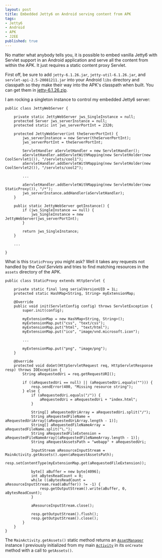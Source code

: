 ```yaml
---
layout: post
title: Embedded Jetty6 on Android serving content from APK
tags:
- Jetty6
- Android
- APK
- J2EE
published: true
---
```

No matter what anybody tells you, it is possible to embed vanilla Jetty6 with
Servlet support in an Android application and serve all the content from
within the APK. It just requires a static content proxy Servlet.

First off, be sure to add `jetty-6.1.26.jar`, `jetty-util-6.1.26.jar`,
and `servlet-api-2.5-20081211.jar` into your Android `libs` directory
and classpath so they make their way into the APK\'s classpath when built.
You can get them in [jetty-6.1.26.zip](http://dist.codehaus.org/jetty/jetty-6.1.26/jetty-6.1.26.zip).

I am rocking a singleton instance to control my embedded Jetty6 server:

    public class JettyWebServer {
        
        private static JettyWebServer jws_SingleInstance = null;
        protected Server jws_serverInstance = null;
        protected static int jws_serverPortInt = 2320;
        
        protected JettyWebServer(int theServerPortInt) {
            jws_serverInstance = new Server(theServerPortInt);
            jws_serverPortInt = theServerPortInt;
            
            ServletHandler aServletHandler = new ServletHandler();
            aServletHandler.addServletWithMapping(new ServletHolder(new CoolServlet1()), "/servlets/cool1");
            aServletHandler.addServletWithMapping(new ServletHolder(new CoolServlet2()), "/servlets/cool2");
            
            ...
            
            aServletHandler.addServletWithMapping(new ServletHolder(new StaticProxy()), "/*");
            jws_serverInstance.addHandler(aServletHandler);
        }
        
        public static JettyWebServer getInstance() {
            if (jws_SingleInstance == null) {
                jws_SingleInstance = new JettyWebServer(jws_serverPortInt);
            }
            
            return jws_SingleInstance;
        }
        
        ...
        
    }

What is this `StaticProxy` you might ask? Well it takes any requests not handled by the _Cool Servlets_
and tries to find matching resources in the `assets` directory of the APK.

    public class StaticProxy extends HttpServlet {
        
        private static final long serialVersionUID = 1L;
        protected static HashMap<String, String> myExtensionMap;
        
        @Override
        public void init(ServletConfig config) throws ServletException {
            super.init(config);
            
            myExtensionMap = new HashMap<String, String>();
            myExtensionMap.put("css", "text/css");
            myExtensionMap.put("html", "text/html");
            myExtensionMap.put("ico", "image/vnd.microsoft.icon");
            
            ...
            
            myExtensionMap.put("png", "image/png");
        }
        
        @Override
        protected void doGet(HttpServletRequest req, HttpServletResponse resp) throws IOException {
            String aRequestedUri = req.getRequestURI();
            
            if ((aRequestedUri == null) || (aRequestedUri.equals(""))) {
                resp.sendError(400, "Missing resource string");
            } else {
                if (aRequestedUri.equals("/")) {
                    aRequestedUri = aRequestedUri + "index.html";
                }
                
                String[] aRequestedUriArray = aRequestedUri.split("/");
                String aRequestedFileName = aRequestedUriArray[(aRequestedUriArray.length - 1)];
                String[] aRequestedFileNameArray = aRequestedFileName.split("\.");
                String aRequestedFileExtension = aRequestedFileNameArray[(aRequestedFileNameArray.length - 1)];
                String aRequestAssetsPath = "webapp" + aRequestedUri;
                
                InputStream aResourceInputStream = MainActivity.getAssets().open(aRequestAssetsPath);
                resp.setContentType(myExtensionMap.get(aRequestedFileExtension));
                
                byte[] aBuffer = new byte[4096];
                int aBytesReadCount = 0;
                while ((aBytesReadCount = aResourceInputStream.read(aBuffer)) != -1) {
                    resp.getOutputStream().write(aBuffer, 0, aBytesReadCount);
                }
                
                aResourceInputStream.close();
                
                resp.getOutputStream().flush();
                resp.getOutputStream().close();
            }
        }
    }

The `MainActivity.getAssets()` static method returns an
[`AssetManager`](http://developer.android.com/reference/android/content/res/AssetManager.html) instance I previously
initialized from my main [`Activity`](http://developer.android.com/reference/android/app/Activity.html) in its
`onCreate` method with a call to `getAssets()`.
